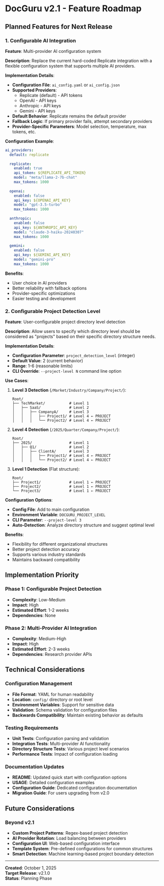 # DocGuru v2.1 - Feature Roadmap

## Planned Features for Next Release

### 1. Configurable AI Integration

**Feature**: Multi-provider AI configuration system

**Description**: 
Replace the current hard-coded Replicate integration with a flexible configuration system that supports multiple AI providers.

**Implementation Details**:
- **Configuration File**: `ai_config.yaml` or `ai_config.json`
- **Supported Providers**: 
  - Replicate (default) - API tokens
  - OpenAI - API keys  
  - Anthropic - API keys
  - Gemini - API keys
- **Default Behavior**: Replicate remains the default provider
- **Fallback Logic**: If primary provider fails, attempt secondary providers
- **Provider-Specific Parameters**: Model selection, temperature, max tokens, etc.

**Configuration Example**:
```yaml
ai_providers:
  default: replicate
  
  replicate:
    enabled: true
    api_token: ${REPLICATE_API_TOKEN}
    model: "meta/llama-2-7b-chat"
    max_tokens: 1000
    
  openai:
    enabled: false
    api_key: ${OPENAI_API_KEY}
    model: "gpt-3.5-turbo"
    max_tokens: 1000
    
  anthropic:
    enabled: false
    api_key: ${ANTHROPIC_API_KEY}
    model: "claude-3-haiku-20240307"
    max_tokens: 1000
    
  gemini:
    enabled: false
    api_key: ${GEMINI_API_KEY}
    model: "gemini-pro"
    max_tokens: 1000
```

**Benefits**:
- User choice in AI providers
- Better reliability with fallback options
- Provider-specific optimizations
- Easier testing and development

### 2. Configurable Project Detection Level

**Feature**: User-configurable project directory level detection

**Description**:
Allow users to specify which directory level should be considered as "projects" based on their specific directory structure needs.

**Implementation Details**:
- **Configuration Parameter**: `project_detection_level` (integer)
- **Default Value**: 2 (current behavior)
- **Range**: 1-6 (reasonable limits)
- **CLI Override**: `--project-level N` command line option

**Use Cases**:

1. **Level 3 Detection** (`/Market/Industry/Company/Project/`):
   ```
   Root/
   ├── TechMarket/           # Level 1
   │   ├── SaaS/             # Level 2  
   │   │   ├── CompanyA/     # Level 3
   │   │   │   ├── Project1/ # Level 4 ← PROJECT
   │   │   │   └── Project2/ # Level 4 ← PROJECT
   ```

2. **Level 4 Detection** (`/2025/Quarter/Company/Project/`):
   ```
   Root/
   ├── 2025/                 # Level 1
   │   ├── Q1/               # Level 2
   │   │   ├── ClientA/      # Level 3
   │   │   │   ├── Project1/ # Level 4 ← PROJECT
   │   │   │   └── Project2/ # Level 4 ← PROJECT
   ```

3. **Level 1 Detection** (Flat structure):
   ```
   Root/
   ├── Project1/             # Level 1 ← PROJECT
   ├── Project2/             # Level 1 ← PROJECT
   └── Project3/             # Level 1 ← PROJECT
   ```

**Configuration Options**:
- **Config File**: Add to main configuration
- **Environment Variable**: `DOCGURU_PROJECT_LEVEL`
- **CLI Parameter**: `--project-level 3`
- **Auto-Detection**: Analyze directory structure and suggest optimal level

**Benefits**:
- Flexibility for different organizational structures
- Better project detection accuracy
- Supports various industry standards
- Maintains backward compatibility

## Implementation Priority

### Phase 1: Configurable Project Detection
- **Complexity**: Low-Medium
- **Impact**: High
- **Estimated Effort**: 1-2 weeks
- **Dependencies**: None

### Phase 2: Multi-Provider AI Integration
- **Complexity**: Medium-High  
- **Impact**: High
- **Estimated Effort**: 2-3 weeks
- **Dependencies**: Research provider APIs

## Technical Considerations

### Configuration Management
- **File Format**: YAML for human readability
- **Location**: `config/` directory or root level
- **Environment Variables**: Support for sensitive data
- **Validation**: Schema validation for configuration files
- **Backwards Compatibility**: Maintain existing behavior as defaults

### Testing Requirements
- **Unit Tests**: Configuration parsing and validation
- **Integration Tests**: Multi-provider AI functionality
- **Directory Structure Tests**: Various project level scenarios
- **Performance Tests**: Impact of configuration loading

### Documentation Updates
- **README**: Updated quick start with configuration options
- **USAGE**: Detailed configuration examples
- **Configuration Guide**: Dedicated configuration documentation
- **Migration Guide**: For users upgrading from v2.0

## Future Considerations

### Beyond v2.1
- **Custom Project Patterns**: Regex-based project detection
- **AI Provider Rotation**: Load balancing between providers
- **Configuration UI**: Web-based configuration interface
- **Template System**: Pre-defined configurations for common structures
- **Smart Detection**: Machine learning-based project boundary detection

---

**Created**: October 1, 2025  
**Target Release**: v2.1.0  
**Status**: Planning Phase
